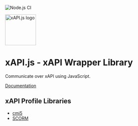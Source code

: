 ![Node.js CI](https://github.com/xapijs/xapi/workflows/Node.js%20CI/badge.svg)

<img width="100" src="https://avatars3.githubusercontent.com/u/65084607?s=200&v=4" alt="xAPI.js logo">

# xAPI.js - xAPI Wrapper Library
Communicate over xAPI using JavaScript.

[Documentation](https://www.xapijs.dev)

## xAPI Profile Libraries
- [cmi5](https://www.xapijs.dev/cmi5-profile-library)
- [SCORM](https://www.xapijs.dev/scorm-profile-library)
